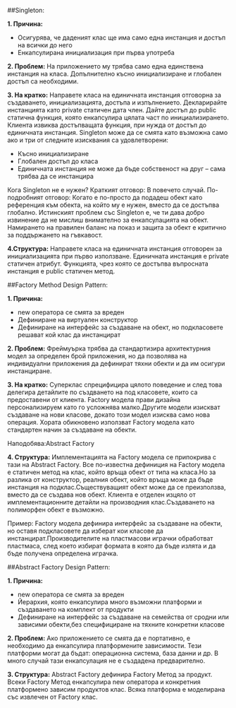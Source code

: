 ##Singleton:

**1. Причина:** 
*	Осигурява, че даденият клас ще има само една инстанция и достъп на всички до него
*	Енкапсулирана инициализация при първа употреба

**2. Проблем:** 
На приложението му трябва само една единствена инстанция на класа. Допълнително късно инициализиране и глобален достъп са необходими. 

**3. На кратко:**
Направете класа на единичната инстанция отговорна за създаването, инициализацията, достъпа и изпълнението. Декларирайте инстанцията като private статичен дата член. Дайте достъп до public статична функция, която енкапсулира цялата част по инициализирането. Клиента извиква достъпващата функция, при нужда от достъп до единичната инстанция.
Singleton може да се смята като възможна само ако и три от следните изисквания са удовлетворени:
*	Късно инициализиране
*	Глобален достъп до класа
*	Единичната инстанция не може да бъде собственост на друг – сама трябва да се инстанцира

Кога Singleton не е нужен? Краткият отговор: В повечето случай. По-подробният отговор: Когато е по-просто да подадеш обект като референция към обекта, на който му е нужен, вместо да се достъпва глобално. Истинският проблем със Singleton е, че ти дава добро извинение да не мислиш внимателно за енкапсулацията на обект. Намирането на правилен баланс на показ и защита за обект е критично за поддържането на гъвкавост.

**4.Структура:** 
Направете класа на единичната инстанция отговорен за инициализацията при първо използване. Единичната инстанция е private статичен атрибут. Функцията, чрез която се достъпва въпросната инстанция е public статичен метод.

##Factory Method Design Pattern:

**1. Причина:** 
*	new оператора се смята за вреден
*	Дефиниране на виртуален конструктор
*	Дефиниране на интерфейс за създаване на обект, но подкласовете решават кой клас да инстанцират

**2. Проблем:** 
Фреймуърка трябва да стандартизира архитектурния модел за определен брой приложения, но да позволява на индивидуални приложения да дефинират тяхни обекти и да им осигури инстанциране.

**3. На кратко:**
Суперклас спрецифицира цялото поведение и след това делегира детайлите по създването на под класовете, които са предоставени от клиента.
Factory модела прави дизайна персонализируем като го усложнява малко.Другите модели изискват създаване на нови класове, докато този модел изисква само нова операция.
Хората обикновено използват Factory модела като стандартен начин за създаване на обекти.

Наподобява:Abstract Factory

**4. Структура:**
Имплементацията на Factory модела се припокрива с тази на Abstract Factory. 
Все по-известна дефиниция на Factory модела е статичен метод на клас, който връща обект от типа на класа.Но за разлика от конструктор, реалния обект, който връща може да бъде инстанция на подклас.Съществуващият обект може да се преизползва, вместо да се създава нов обект.
Клиента е отделен изцяло от имплементационните детайли на производния клас.Създаването на полиморфен обект е възможно.  

Пример:
Factory модела дефинира интерфейс за създаване на обекти, но оставя подкласовете да изберат кои класове да инстанцират.Производителите на пластмасови играчки обработват пластмаса, след което избират формата в която да бъде излята и да бъде получена определена играчка. 

##Abstract Factory Design Pattern:

**1. Причина:** 
*	new оператора се смята за вреден
*	Йерархия, която енкапсулира много възможни платформи и създаването на комплект от продукти
*	Дефиниране на интерфейс за създаване на семейства от сродни или зависими обекти,без специфициране на тяхните конкретни класове

**2. Проблем:** 
Ако приложението се смята да е портативно, е необходимо да енкапсулира платформените зависимости. Тези платформи могат да бъдат: операционна система, база данни и др. В много случай тази енкапсулация не е създадена предварително.

**3. Структура:**
Abstract Factory дефинира Factory Метод за продукт. Всеки Factory Метод енкапсулира new оператора и конкретния платформено зависим продуктов клас. Всяка платформа е моделирана със извлечен от Factory клас.
